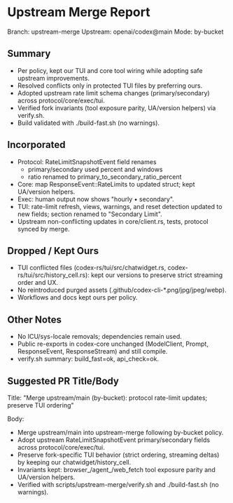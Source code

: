 # Upstream Merge Report

Branch: upstream-merge
Upstream: openai/codex@main
Mode: by-bucket

## Summary
- Per policy, kept our TUI and core tool wiring while adopting safe upstream improvements.
- Resolved conflicts only in protected TUI files by preferring ours.
- Adopted upstream rate limit schema changes (primary/secondary) across protocol/core/exec/tui.
- Verified fork invariants (tool exposure parity, UA/version helpers) via verify.sh.
- Build validated with ./build-fast.sh (no warnings).

## Incorporated
- Protocol: RateLimitSnapshotEvent field renames
  - primary/secondary used percent and windows
  - ratio renamed to primary_to_secondary_ratio_percent
- Core: map ResponseEvent::RateLimits to updated struct; kept UA/version helpers.
- Exec: human output now shows "hourly • secondary".
- TUI: rate-limit refresh, views, warnings, and reset detection updated to new fields; section renamed to "Secondary Limit".
- Upstream non-conflicting updates in core/client.rs, tests, protocol synced by merge.

## Dropped / Kept Ours
- TUI conflicted files (codex-rs/tui/src/chatwidget.rs, codex-rs/tui/src/history_cell.rs): kept our versions to preserve strict streaming order and UX.
- No reintroduced purged assets (.github/codex-cli-*.png/jpg/jpeg/webp).
- Workflows and docs kept ours per policy.

## Other Notes
- No ICU/sys-locale removals; dependencies remain used.
- Public re-exports in codex-core unchanged (ModelClient, Prompt, ResponseEvent, ResponseStream) and still compile.
- verify.sh summary: build_fast=ok, api_check=ok.

## Suggested PR Title/Body
Title: "Merge upstream/main (by-bucket): protocol rate-limit updates; preserve TUI ordering"

Body:
- Merge upstream/main into upstream-merge following by-bucket policy.
- Adopt upstream RateLimitSnapshotEvent primary/secondary fields across protocol/core/exec/tui.
- Preserve fork-specific TUI behavior (strict ordering, streaming deltas) by keeping our chatwidget/history_cell.
- Invariants kept: browser_/agent_/web_fetch tool exposure parity and UA/version helpers.
- Verified with scripts/upstream-merge/verify.sh and ./build-fast.sh (no warnings).
